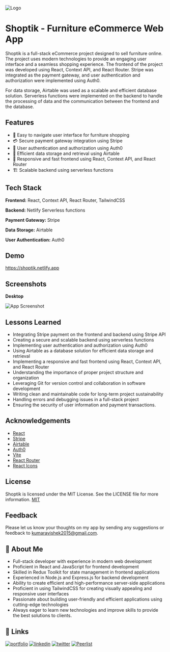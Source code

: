 
![Logo](https://res.cloudinary.com/die12ywpb/image/upload/v1677594681/Minimalist_Brown_Music_Logo_Instagram_f-removebg-preview_qhnolg.png)


# Shoptik - Furniture eCommerce Web App
Shoptik is a full-stack eCommerce project designed to sell furniture online. The project uses modern technologies to provide an engaging user interface and a seamless shopping experience. The frontend of the project was developed using React, Context API, and React Router. Stripe was integrated as the payment gateway, and user authentication and authorization were implemented using Auth0.

For data storage, Airtable was used as a scalable and efficient database solution. Serverless functions were implemented on the backend to handle the processing of data and the communication between the frontend and the database.


## Features

- 📱 Easy to navigate user interface for furniture shopping
- 💳 Secure payment gateway integration using Stripe 
- 🔐 User authentication and authorization using Auth0 
- 📝 Efficient data storage and retrieval using Airtable 
- 📲 Responsive and fast frontend using React, Context API, and React Router
- 🏗️ Scalable backend using serverless functions


## Tech Stack

**Frontend:** React, Context API, React Router, TailwindCSS

**Backend:** Netlify Serverless functions

**Payment Gateway:** Stripe

**Data Storage:** Airtable

**User Authentication:** Auth0
## Demo

https://shoptik.netlify.app


## Screenshots

**Desktop**

![App Screenshot](https://res.cloudinary.com/die12ywpb/image/upload/v1677599343/screencapture-shoptik-netlify-app-2023-02-28-21_14_57_io0yvv.png)
## Lessons Learned

- Integrating Stripe payment on the frontend and backend using Stripe API
- Creating a secure and scalable backend using serverless functions
- Implementing user authentication and authorization using Auth0
- Using Airtable as a database solution for efficient data storage and retrieval
- Implementing a responsive and fast frontend using React, Context API, and React Router
- Understanding the importance of proper project structure and organization
- Leveraging Git for version control and collaboration in software development
- Writing clean and maintainable code for long-term project sustainability
- Handling errors and debugging issues in a full-stack project
- Ensuring the security of user information and payment transactions.


## Acknowledgements
- [React](https://beta.reactjs.org/)
- [Stripe](https://stripe.com/docs)
- [Airtable](https://airtable.com/developers/web/api/introduction)
- [Auth0](https://auth0.com/docs)
- [Vite](https://vitejs.dev/)
- [React Router](https://reactrouter.com/en/main)
- [React Icons](https://react-icons.github.io/react-icons)
## License
Shoptik is licensed under the MIT License. See the LICENSE file for more information.
[MIT](https://choosealicense.com/licenses/mit/)


## Feedback

Please let us know your thoughts on my app by sending any suggestions or feedback to kumaravishek2015@gmail.com.


## 🚀 About Me
- Full-stack developer with experience in modern web development
- Proficient in React and JavaScript for frontend development
- Skilled in Redux Toolkit for state management in frontend applications
- Experienced in Node.js and Express.js for backend development
- Ability to create efficient and high-performance server-side applications
- Proficient in using TailwindCSS for creating visually appealing and responsive user interfaces
- Passionate about building user-friendly and efficient applications using cutting-edge technologies
- Always eager to learn new technologies and improve skills to provide the best solutions to clients.


## 🔗 Links
[![portfolio](https://img.shields.io/badge/my_portfolio-000?style=for-the-badge&logo=ko-fi&logoColor=white)](https://themodernmonk7.netlify.app)
[![linkedin](https://img.shields.io/badge/linkedin-0A66C2?style=for-the-badge&logo=linkedin&logoColor=white)](https://www.linkedin.com/in/themodernmonk7)
[![twitter](https://img.shields.io/badge/twitter-1DA1F2?style=for-the-badge&logo=twitter&logoColor=white)](https://twitter.com/themodernmonk7)
[![Peerlist](https://github-readme-badge.peerlist.io/api/themodernmonk7?style=social)](https://peerlist.io/themodernmonk7)

